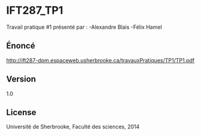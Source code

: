 IFT287_TP1
==========

Travail pratique #1 présenté par :
  -Alexandre Blais
  -Félix Hamel

Énoncé
--------------
http://ift287-dpm.espaceweb.usherbrooke.ca/travauxPratiques/TP1/TP1.pdf

Version
----
1.0

License
----
Université de Sherbrooke, Faculté des sciences, 2014
